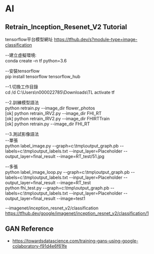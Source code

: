 # AI

## Retrain_Inception_Resenet_V2 Tutorial
tensorflow平台模型網址 https://tfhub.dev/s?module-type=image-classification  <br />

--建立虛擬環境:  <br />
conda create –n tf python=3.6		
 
--安裝tensorflow  <br />
pip install tensorflow tensorflow_hub

--1.切換工作目錄  <br />
cd /d C:\Users\n000022785\Downloads\TL
activate tf

--2.訓練模型語法  <br />
python retrain.py --image_dir flower_photos <br />
[ok] python retrain_IRV2.py --image_dir FHI_RT <br />
[ok] python retrain_IRV2.py --image_dir FHIRTTrain <br />
[ok] python retrain.py --image_dir FHI_RT 

--3.測試影像語法  <br />
--單張  <br />
python label_image.py --graph=c:\tmp\output_graph.pb --labels=c:\tmp\output_labels.txt --input_layer=Placeholder --output_layer=final_result --image=RT_test/51.jpg

--多張  <br />
python label_image_loop.py --graph=c:\tmp\output_graph.pb --labels=c:\tmp\output_labels.txt --input_layer=Placeholder --output_layer=final_result --image=RT_test  <br />
python fhi_test.py --graph=c:\tmp\output_graph.pb --labels=c:\tmp\output_labels.txt --input_layer=Placeholder --output_layer=final_result --image=test1

--imagenet/inception_resnet_v2/classification  <br />
https://tfhub.dev/google/imagenet/inception_resnet_v2/classification/1

## GAN Reference
* https://towardsdatascience.com/training-gans-using-google-colaboratory-f91d4e6f61fe

